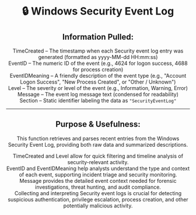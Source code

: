 <div align="center">

# 🔒 Windows Security Event Log

## **Information Pulled:**  
TimeCreated – The timestamp when each Security event log entry was generated (formatted as yyyy-MM-dd HH:mm:ss)  
EventID – The numeric ID of the event (e.g., 4624 for logon success, 4688 for process creation)  
EventIDMeaning – A friendly description of the event type (e.g., "Account Logon Success", "New Process Created", or "Other / Unknown")  
Level – The severity or level of the event (e.g., Information, Warning, Error)  
Message – The event log message text (condensed for readability)  
Section – Static identifier labeling the data as `"SecurityEventLog"`

---

## **Purpose & Usefulness:**  
This function retrieves and parses recent entries from the Windows Security Event Log, providing both raw data and summarized descriptions.

TimeCreated and Level allow for quick filtering and timeline analysis of security-relevant activity.  
EventID and EventIDMeaning help analysts understand the type and context of each event, supporting incident triage and security monitoring.  
Message provides the detailed event context needed for forensic investigations, threat hunting, and audit compliance.  
Collecting and interpreting Security event logs is crucial for detecting suspicious authentication, privilege escalation, process creation, and other potentially malicious activity.

</div>
